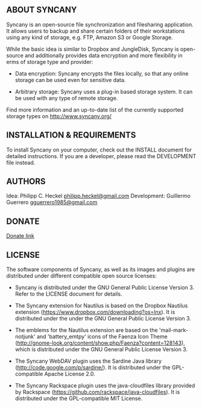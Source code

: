 ABOUT SYNCANY
-------------
Syncany is an open-source file synchronization and filesharing application. It
allows users to backup and share certain folders of their workstations using any
kind of storage, e.g. FTP, Amazon S3 or Google Storage.

While the basic idea is similar to Dropbox and JungleDisk, Syncany is
open-source and additionally provides data encryption and more flexibility in 
erms of storage type and provider:

- Data encryption: Syncany encrypts the files locally, so that any online
  storage can be used even for sensitive data.

- Arbitrary storage: Syncany uses a plug-in based storage system. It can be 
  used with any type of remote storage.
  
Find more information and an up-to-date list of the currently supported storage
types on http://www.syncany.org/


INSTALLATION & REQUIREMENTS
---------------------------
To install Syncany on your computer, check out the INSTALL document
for detailed instructions. If you are a developer, please read the
DEVELOPMENT file instead.


AUTHORS
-------
Idea:
   Philipp C. Heckel <philipp.heckel@gmail.com>
Development:
   Guillermo Guerrero <gguerrero1985@gmail.com>
   

DONATE
-------
<a href="https://www.paypal.com/cgi-bin/webscr?cmd=_donations&business=gguerrero1985@gmail.com&item_name=Syncany&currency_code=EUR&lc=US&no_note=0">Donate link</a>

LICENSE
-------
The software components of Syncany, as well as its images and plugins are
distributed under different compatible open source licenses:

- Syncany is distributed under the GNU General Public License Version 3.
  Refer to the LICENSE document for details.

- The Syncany extension for Nautilus is based on the Dropbox Nautilus extension
  (https://www.dropbox.com/downloading?os=lnx). It is distributed under the
  under the GNU General Public License Version 3.

- The emblems for the Nautilus extension are based on the 'mail-mark-notjunk'
  and 'battery_emtpy' icons of the Faenza Icon Theme
  (http://gnome-look.org/content/show.php/Faenza?content=128143), which is
  distributed under the GNU General Public License Version 3.
  
- The Syncany WebDAV plugin uses the Sardine Java library 
  (http://code.google.com/p/sardine/). It is distributed under the 
  GPL-compatible Apache License 2.0.
  
- The Syncany Rackspace plugin uses the java-cloudfiles library provided by
  Rackspace (https://github.com/rackspace/java-cloudfiles). It is distributed
  under the GPL-compatible MIT License.

